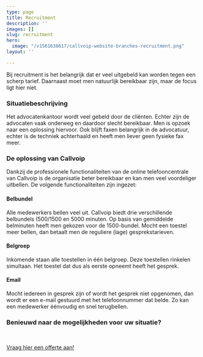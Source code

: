 ```yaml
---
type: page
title: Recruitment
description: ''
images: []
slug: recruitment
hero:
  image: "/v1561638617/callvoip-website-branches-recruitment.png"
layout: ''

---
```

Bij recruitment is het belangrijk dat er veel uitgebeld kan worden tegen een scherp tarief. Daarnaast moet men natuurlijk bereikbaar zijn, maar de focus ligt hier niet.

### Situatiebeschrijving

Het advocatenkantoor wordt veel gebeld door de cliënten. Echter zijn de advocaten vaak onderweg en daardoor slecht bereikbaar. Men is opzoek naar een oplossing hiervoor. Ook blijft faxen belangrijk in de advocatuur, echter is de techniek achterhaald en heeft men liever geen fysieke fax meer.

### De oplossing van Callvoip

Dankzij de professionele functionaliteiten van de online telefooncentrale van Callvoip is de organisatie beter bereikbaar en kan men veel voordeliger uitbellen. De volgende functionaliteiten zijn ingezet:

#### Belbundel

Alle medewerkers bellen veel uit. Callvoip biedt drie verschillende belbundels (500/1500 en 5000 minuten. Op basis van gemiddelde belminuten heeft men gekozen voor de 1500-bundel. Mocht een toestel meer bellen, dan betaalt men de reguliere (lage) gesprekstarieven.

#### Belgroep

Inkomende staan alle toestellen in één belgroep. Deze toestellen rinkelen simultaan. Het toestel dat dus als eerste opneemt heeft het gesprek. 

#### Email

Mocht iedereen in gesprek zijn of wordt het gesprek niet opgenomen, dan wordt er een e-mail gestuurd met het telefoonnummer dat belde. Zo kan een medewerker éénvoudig en snel terugbellen. 

### Benieuwd naar de mogelijkheden voor uw situatie?

<br>

<a href="/offerte/" class="button">Vraag hier een offerte aan!</a>